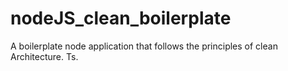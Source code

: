 # nodeJS_clean_boilerplate
A boilerplate node application that follows the principles of clean Architecture. Ts.
